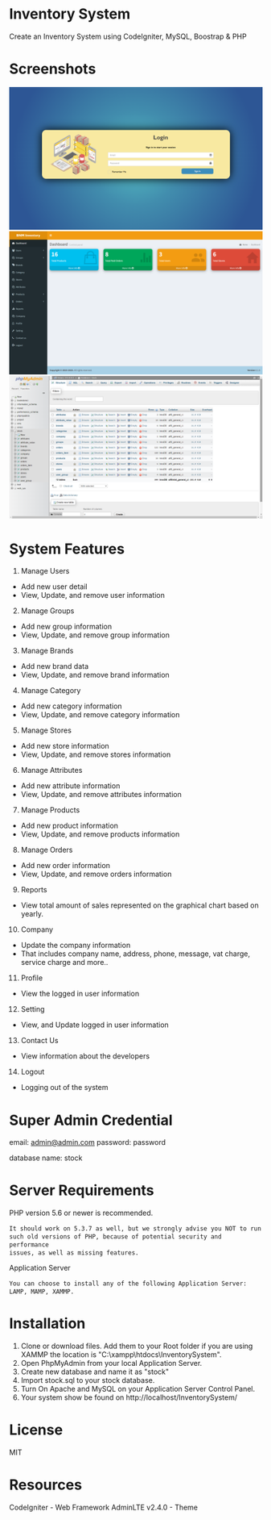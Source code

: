 # Inventory System

Create an Inventory System using CodeIgniter, MySQL, Boostrap & PHP

# Screenshots

![Login Page](https://github.com/MiroGlitch/InventorySystem/blob/Intern/assets/images/screenshots/login.PNG)
![Dashboard](https://github.com/MiroGlitch/InventorySystem/blob/Intern/assets/images/screenshots/dashboard.PNG)
![Database](https://github.com/MiroGlitch/InventorySystem/blob/Intern/assets/images/screenshots/database.PNG)

# System Features
1. Manage Users
* Add new user detail
* View, Update, and remove user information
2. Manage Groups
* Add new group information
* View, Update, and remove group information
3. Manage Brands
* Add new brand data
* View, Update, and remove brand information
4. Manage Category
* Add new category information
* View, Update, and remove category information
5. Manage Stores
* Add new store information
* View, Update, and remove stores information
6. Manage Attributes
* Add new attribute information
* View, Update, and remove attributes information
7. Manage Products
* Add new product information
* View, Update, and remove products information
8. Manage Orders
* Add new order information
* View, Update, and remove orders information
9. Reports
* View total amount of sales represented on the graphical chart based on yearly.
10. Company
* Update the company information
* That includes company name, address, phone, message, vat charge, service charge and more..
11. Profile
* View the logged in user information
12. Setting
* View, and Update logged in user information
13. Contact Us
* View information about the developers
14. Logout
* Logging out of the system

# Super Admin Credential
email: admin@admin.com
password: password

database name: stock

# Server Requirements

PHP version 5.6 or newer is recommended.

    It should work on 5.3.7 as well, but we strongly advise you NOT to run
    such old versions of PHP, because of potential security and performance
    issues, as well as missing features.

Application Server

    You can choose to install any of the following Application Server: LAMP, MAMP, XAMMP.

# Installation

1. Clone or download files. Add them to your Root folder if you are using XAMMP the location is "C:\xampp\htdocs\InventorySystem\".
2. Open PhpMyAdmin from your local Application Server.
3. Create new database and name it as "stock"
4. Import stock.sql to your stock database.
5. Turn On Apache and MySQL on your Application Server Control Panel.
6. Your system show be found on http://localhost/InventorySystem/

# License

MIT

# Resources

CodeIgniter - Web Framework
AdminLTE v2.4.0 - Theme
